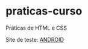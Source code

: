 # praticas-curso
 Práticas de HTML e CSS

 Site de teste: <a href="https://victoralvesmoura.github.io/praticas-curso/index.html" target="_blank">ANDROID</a>
